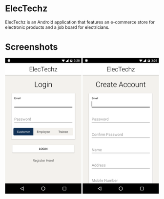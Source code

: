 # ElecTechz

ElecTechz is an Android application that features an e-commerce store for electronic products and a job board for electricians.

# Screenshots

<img src="https://raw.githubusercontent.com/TomatoApps/ElecTechz/master/screenshots/0_misc/1_login.png" width="250">  <img src="https://raw.githubusercontent.com/TomatoApps/ElecTechz/master/screenshots/0_misc/2_regiater_a.png" width="250">
